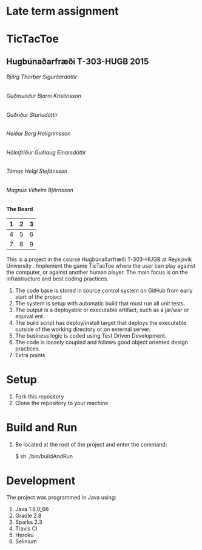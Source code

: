# Late term assignment
# TicTacToe

## Hugbúnaðarfræði T-303-HUGB 2015

###### Björg Thorber Sigurðardóttir
###### Guðmundur Bjarni Kristinsson
###### Guðríður Sturludóttir
###### Heiðar Berg Hallgrímsson
###### Hólmfríður Guðlaug Einarsdóttir
###### Tómas Helgi Stefánsson
###### Magnús Vilhelm Björnsson

**The Board**

   1    |    2    |    3
 ------ | ------- | -------
   4    |    5    |    6
   7    |    8    |    9

This is a project in the course Hugbúnaðarfræði T-303-HUGB at Reykjavík University
.
Implement the game TicTacToe where the user can play against the computer, or against another human player.
The main focus is on the infrastructure and best coding practices.
1. The code base is stored in source control system on GitHub from early start of
the project
2. The system is setup with automatic build that must run all unit tests.
3. The output is a deployable or executable artifact, such as a jar/war or equival
ent.
4. The build script has deploy/install target that deploys the executable outside
of the working directory or on external server.
5. The business logic is coded using Test Driven Development.
6. The code is loosely coupled and follows good object oriented design practices.
7. Extra points

# Setup
1. Fork this repository
2. Clone the repository to your machine

# Build and Run
1. Be located at the root of the project and enter the command:

	$ sh ./bin/buildAndRun

# Development
The project was programmed in Java using:

1. Java 1.8.0_66
2. Gradle 2.8
3. Sparks 2.3
4. Travis CI 
5. Heroku
6. Selinium
